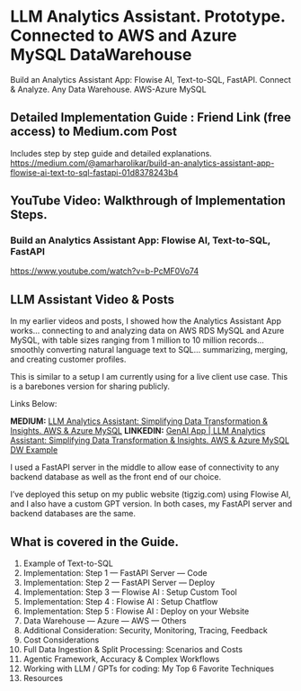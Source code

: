 # LLM Analytics Assistant. Prototype. Connected to AWS and Azure MySQL DataWarehouse
Build an Analytics Assistant App: Flowise AI, Text-to-SQL, FastAPI. Connect & Analyze. Any Data Warehouse. AWS-Azure MySQL

## Detailed Implementation Guide : Friend Link (free access) to Medium.com Post
Includes step by step guide and detailed explanations.
https://medium.com/@amarharolikar/build-an-analytics-assistant-app-flowise-ai-text-to-sql-fastapi-01d8378243b4

## YouTube Video: Walkthrough of Implementation Steps.
### Build an Analytics Assistant App: Flowise AI, Text-to-SQL, FastAPI 
https://www.youtube.com/watch?v=b-PcMF0Vo74

## LLM Assistant Video & Posts

In my earlier videos and posts, I showed how the Analytics Assistant App works… connecting to and analyzing data on AWS RDS MySQL and Azure MySQL, with table sizes ranging from 1 million to 10 million records… smoothly converting natural language text to SQL… summarizing, merging, and creating customer profiles.

This is similar to a setup I am currently using for a live client use case. This is a barebones version for sharing publicly.

Links Below:

**MEDIUM:** [LLM Analytics Assistant: Simplifying Data Transformation & Insights. AWS & Azure MySQL](https://www.youtube.com/watch?v=QJTyjdEnP4w)
**LINKEDIN:** [GenAI App | LLM Analytics Assistant: Simplifying Data Transformation & Insights. AWS & Azure MySQL DW Example](https://www.linkedin.com/)

I used a FastAPI server in the middle to allow ease of connectivity to any backend database as well as the front end of our choice.

I’ve deployed this setup on my public website (tigzig.com) using Flowise AI, and I also have a custom GPT version. In both cases, my FastAPI server and backend databases are the same.

## What is covered in the Guide.

1. Example of Text-to-SQL
2. Implementation: Step 1 — FastAPI Server — Code
3. Implementation: Step 2 — FastAPI Server — Deploy
4. Implementation: Step 3 — Flowise AI : Setup Custom Tool
5. Implementation: Step 4 : Flowise AI : Setup Chatflow
6. Implementation: Step 5 : Flowise AI : Deploy on your Website
7. Data Warehouse — Azure — AWS — Others
8. Additional Consideration: Security, Monitoring, Tracing, Feedback
9. Cost Considerations
10. Full Data Ingestion & Split Processing: Scenarios and Costs
11. Agentic Framework, Accuracy & Complex Workflows
12. Working with LLM / GPTs for coding: My Top 6 Favorite Techniques
13. Resources

